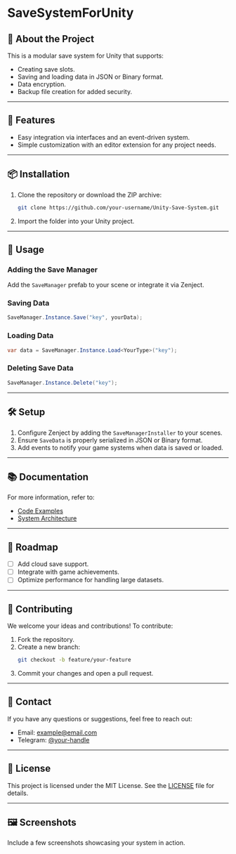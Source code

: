 # SaveSystemForUnity  

## 🌟 About the Project  
This is a modular save system for Unity that supports:  
- Creating save slots.  
- Saving and loading data in JSON or Binary format.  
- Data encryption.  
- Backup file creation for added security.  

---

## 🔧 Features  
- Easy integration via interfaces and an event-driven system.  
- Simple customization with an editor extension for any project needs.  

---

## 📦 Installation  

1. Clone the repository or download the ZIP archive:  
   ```bash
   git clone https://github.com/your-username/Unity-Save-System.git
   ```  
2. Import the folder into your Unity project.  

---

## 🚀 Usage  

### Adding the Save Manager  
Add the `SaveManager` prefab to your scene or integrate it via Zenject.  

### Saving Data  
```csharp
SaveManager.Instance.Save("key", yourData);
```  

### Loading Data  
```csharp
var data = SaveManager.Instance.Load<YourType>("key");
```  

### Deleting Save Data  
```csharp
SaveManager.Instance.Delete("key");
```  

---

## 🛠️ Setup  

1. Configure Zenject by adding the `SaveManagerInstaller` to your scenes.  
2. Ensure `SaveData` is properly serialized in JSON or Binary format.  
3. Add events to notify your game systems when data is saved or loaded.  

---

## 📚 Documentation  

For more information, refer to:  
- [Code Examples](docs/examples.md)  
- [System Architecture](docs/architecture.md)  

---

## 📖 Roadmap  

- [ ] Add cloud save support.  
- [ ] Integrate with game achievements.  
- [ ] Optimize performance for handling large datasets.  

---

## 🤝 Contributing  

We welcome your ideas and contributions! To contribute:  
1. Fork the repository.  
2. Create a new branch:  
   ```bash
   git checkout -b feature/your-feature
   ```  
3. Commit your changes and open a pull request.  

---

## 💬 Contact  

If you have any questions or suggestions, feel free to reach out:  
- Email: [example@email.com](mailto:example@email.com)  
- Telegram: [@your-handle](https://t.me/your-handle)  

---

## 📜 License  

This project is licensed under the MIT License. See the [LICENSE](LICENSE) file for details.  

---

## 🖼️ Screenshots  

Include a few screenshots showcasing your system in action.  
